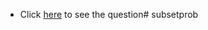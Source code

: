 * Click <a href="https://github.com/psrana/Mini-Project-Subset-Selection-Problem">here</a> to see the question# subsetprob
